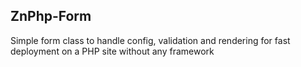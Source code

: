 ## ZnPhp-Form

Simple form class to handle config, validation and rendering for fast deployment on a PHP site without any framework
